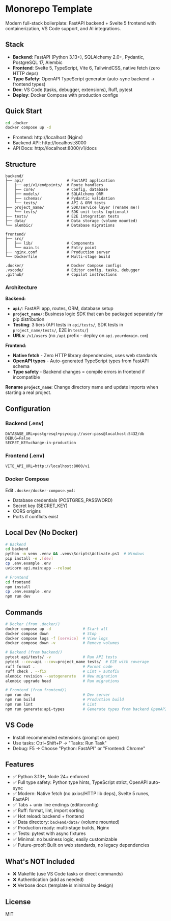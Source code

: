 # Monorepo Template

Modern full-stack boilerplate: FastAPI backend + Svelte 5 frontend with containerization, VS Code support, and AI integrations.

## Stack

-   **Backend**: FastAPI (Python 3.13+), SQLAlchemy 2.0+, Pydantic, PostgreSQL 17, Alembic
-   **Frontend**: Svelte 5, TypeScript, Vite 6, TailwindCSS, native fetch (zero HTTP deps)
-   **Type Safety**: OpenAPI TypeScript generator (auto-sync backend → frontend types)
-   **Dev**: VS Code (tasks, debugger, extensions), Ruff, pytest
-   **Deploy**: Docker Compose with production configs

## Quick Start

```bash
cd .docker
docker compose up -d
```

-   Frontend: http://localhost (Nginx)
-   Backend API: http://localhost:8000
-   API Docs: http://localhost:8000/v1/docs

## Structure

```
backend/
├── api/                   # FastAPI application
│   ├── api/v1/endpoints/  # Route handlers
│   ├── core/              # Config, database
│   ├── models/            # SQLAlchemy ORM
│   ├── schemas/           # Pydantic validation
│   └── tests/             # API & ORM tests
├── project_name/          # SDK/service layer (rename me!)
│   └── tests/             # SDK unit tests (optional)
├── tests/                 # E2E integration tests
├── data/                  # Data storage (volume mounted)
└── alembic/               # Database migrations

frontend/
├── src/
│   ├── lib/               # Components
│   └── main.ts            # Entry point
├── nginx.conf             # Production server
└── Dockerfile             # Multi-stage build

.docker/                   # Docker Compose configs
.vscode/                   # Editor config, tasks, debugger
.github/                   # Copilot instructions
```

### Architecture

**Backend:**

-   **`api/`**: FastAPI app, routes, ORM, database setup
-   **`project_name/`**: Business logic SDK that can be packaged separately for pip distribution
-   **Testing**: 3 tiers (API tests in `api/tests/`, SDK tests in `project_name/tests/`, E2E in `tests/`)
-   **URLs**: `/v1/users` (no `/api` prefix - deploy on `api.yourdomain.com`)

**Frontend:**

-   **Native fetch** - Zero HTTP library dependencies, uses web standards
-   **OpenAPI types** - Auto-generated TypeScript types from FastAPI schema
-   **Type safety** - Backend changes = compile errors in frontend if incompatible

**Rename `project_name`**: Change directory name and update imports when starting a real project.

## Configuration

### Backend (.env)

```env
DATABASE_URL=postgresql+psycopg://user:pass@localhost:5432/db
DEBUG=False
SECRET_KEY=change-in-production
```

### Frontend (.env)

```env
VITE_API_URL=http://localhost:8000/v1
```

### Docker Compose

Edit `.docker/docker-compose.yml`:

-   Database credentials (POSTGRES_PASSWORD)
-   Secret key (SECRET_KEY)
-   CORS origins
-   Ports if conflicts exist

## Local Dev (No Docker)

```bash
# Backend
cd backend
python -m venv .venv && .venv\Scripts\Activate.ps1  # Windows
pip install -e .[dev]
cp .env.example .env
uvicorn api.main:app --reload

# Frontend
cd frontend
npm install
cp .env.example .env
npm run dev
```

## Commands

```bash
# Docker (from .docker/)
docker compose up -d              # Start all
docker compose down               # Stop
docker compose logs -f [service]  # View logs
docker compose down -v            # Remove volumes

# Backend (from backend/)
pytest api/tests/ -v              # Run API tests
pytest --cov=api --cov=project_name tests/  # E2E with coverage
ruff format .                     # Format code
ruff check . --fix                # Lint + autofix
alembic revision --autogenerate   # New migration
alembic upgrade head              # Run migrations

# Frontend (from frontend/)
npm run dev                       # Dev server
npm run build                     # Production build
npm run lint                      # Lint
npm run generate:api-types        # Generate types from backend OpenAPI
```

## VS Code

-   Install recommended extensions (prompt on open)
-   Use tasks: Ctrl+Shift+P → "Tasks: Run Task"
-   Debug: F5 → Choose "Python: FastAPI" or "Frontend: Chrome"

## Features

-   ✅ Python 3.13+, Node 24+ enforced
-   ✅ Full type safety: Python type hints, TypeScript strict, OpenAPI auto-sync
-   ✅ Modern: Native fetch (no axios/HTTP lib deps), Svelte 5 runes, FastAPI
-   ✅ Tabs + unix line endings (editorconfig)
-   ✅ Ruff: format, lint, import sorting
-   ✅ Hot reload: backend + frontend
-   ✅ Data directory: `backend/data/` (volume mounted)
-   ✅ Production ready: multi-stage builds, Nginx
-   ✅ Tests: pytest with async fixtures
-   ✅ Minimal: no business logic, easily customizable
-   ✅ Future-proof: Built on web standards, no legacy dependencies

## What's NOT Included

-   ❌ Makefile (use VS Code tasks or direct commands)
-   ❌ Authentication (add as needed)
-   ❌ Verbose docs (template is minimal by design)

## License

MIT
